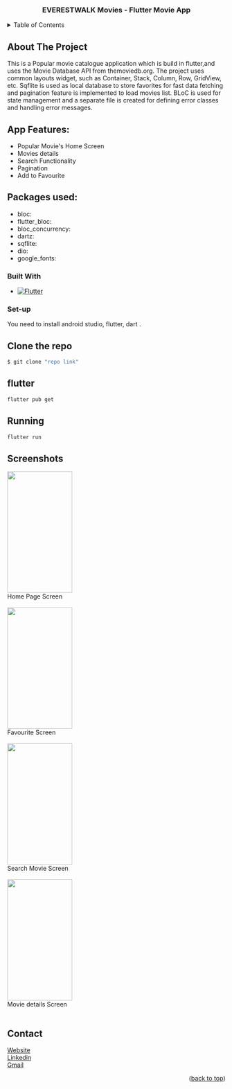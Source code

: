 <a name="readme-top"></a>

<br />
<div align="center">
  <h3 align="center">EVERESTWALK Movies - Flutter Movie App</h3>
</div>

<!-- TABLE OF CONTENTS -->
<details>
  <summary>Table of Contents</summary>
  <ol>
    <li>
      <a href="#about-the-project">About The Project</a>
      <ul>
        <li><a href="#built-with">Built With</a></li>
      </ul>
    </li>
    <li><a href="#set-up">Set up</a></li>
    <li><a href="#contact">Contact</a></li>
  </ol>
</details>

<!-- ABOUT THE PROJECT -->

## About The Project

This is a Popular movie catalogue application which is build in flutter,and uses the Movie Database API from themoviedb.org.
The project uses common layouts widget, such as Container, Stack, Column, Row, GridView, etc. Sqflite is used as local database to store favorites for fast data fetching and pagination feature is implemented to load movies list. BLoC is used for state management and a separate file is created for defining error classes and handling error messages.

## App Features:

- Popular Movie's Home Screen
- Movies details
- Search Functionality
- Pagination
- Add to Favourite

## Packages used:

- bloc: <br>
- flutter_bloc: <br>
- bloc_concurrency: <br>
- dartz: <br>
- sqflite: <br>
- dio: <br>
- google_fonts: <br>

### Built With

- [![Flutter][dart]][Flutter-url]

<!-- GETTING STARTED -->

### Set-up

You need to install android studio, flutter, dart .

## Clone the repo

```sh
$ git clone "repo link"
```

## flutter

```sh
flutter pub get
```

## Running

```sh
flutter run
```

## Screenshots

<img src="https://roshansah.com.np/moviesc/1.png" height=280px width=150px><br> Home Page Screen<br><br>
<img src="https://roshansah.com.np/moviesc/2.png" height=280px width=150px><br> Favourite Screen <br><br>
<img src="https://roshansah.com.np/moviesc/3.png" height=280px width=150px><br> Search Movie Screen<br><br>
<img src="https://roshansah.com.np/moviesc/4.png" height=280px width=150px><br> Movie details Screen<br><br>

<!-- CONTACT -->

## Contact

<a href="https://www.roshansah.com.np/">Website</a> <br>
<a href="https://www.linkedin.com/in/destiny2jannat/">Linkedin</a><br>
<a href="mailto:roshansah729@gmail.com">Gmail</a><br>


<p align="right">(<a href="#readme-top">back to top</a>)</p>

<!-- MARKDOWN LINKS & IMAGES -->

[dart]: https://storage.googleapis.com/cms-storage-bucket/6a07d8a62f4308d2b854.svg
[Flutter-url]: https://flutter.dev/
